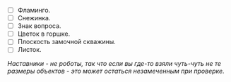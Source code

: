 - [ ] Фламинго.
- [ ] Снежинка.
- [ ] Знак вопроса.
- [ ] Цветок в горшке.
- [ ] Плоскость замочной скважины.
- [ ] Листок.

*Наставники - не роботы, так что если вы где-то взяли чуть-чуть не те размеры объектов - это может остаться незамеченным при проверке.*

